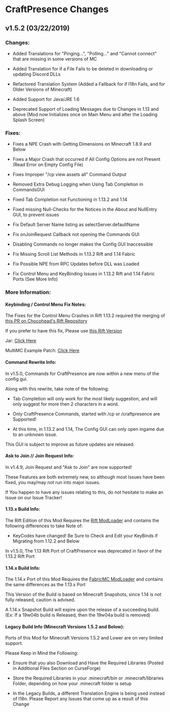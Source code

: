 # CraftPresence Changes

## v1.5.2 (03/22/2019)

### Changes:

* Added Translations for "Pinging...", "Polling..." and "Cannot connect" that are missing in some versions of MC

* Added Translation for if a File Fails to be deleted in downloading or updating Discord DLLs

* Refactored Translation System (Added a Fallback for if I18n Fails, and for Older Versions of Minecraft)

* Added Support for Java/JRE 1.6

* Deprecated Support of Loading Messages due to Changes in 1.13 and above (Mod now Initializes once on Main Menu and after the Loading Splash Screen)

### Fixes:

* Fixes a NPE Crash with Getting Dimensions on Minecraft 1.8.9 and Below

* Fixes a Major Crash that occurred if All Config Options are not Present (Read Error on Empty Config File)

* Fixes Improper "/cp view assets all" Command Output

* Removed Extra Debug Logging when Using Tab Completion in CommandsGUI

* Fixed Tab Completion not Functioning in 1.13.2 and 1.14

* Fixed missing Null-Checks for the Notices in the About and NullEntry GUI, to prevent issues

* Fix Default Server Name listing as selectServer.defaultName

* Fix onJoinRequest Callback not opening the Commands GUI

* Disabling Commands no longer makes the Config GUI Inaccessible

* Fix Missing Scroll List Methods in 1.13.2 Rift and 1.14 Fabric

* Fix Possible NPE from RPC Updates before DLL was Loaded

* Fix Control Menu and KeyBinding Issues in 1.13.2 Rift and 1.14 Fabric Ports (See More Info)

### More Information:

#### Keybinding / Control Menu Fix Notes:

The Fixes for the Control Menu Crashes in Rift 1.13.2 required the merging of [this PR on Chocohead's Rift Repository](https://github.com/Chocohead/Rift/pull/11)

If you prefer to have this fix, Please use [this Rift Version](https://www.jitpack.io/#CDAGaming/Rift/jitpack-0a2217b941-1)

Jar: [Click Here](https://www.jitpack.io/com/github/CDAGaming/Rift/jitpack-0a2217b941-1/Rift-jitpack-0a2217b941-1.jar)

MultiMC Example Patch: [Click Here](https://gist.github.com/CDAGaming/ba84849826e96b69b829b7453e459edf)

#### Command Rewrite Info:

In v1.5.0, Commands for CraftPresence are now within a new menu of the config gui.

Along with this rewrite, take note of the following:

* Tab Completion will only work for the most likely suggestion, and will only suggest for more then 2 characters in a word.

* Only CraftPresence Commands, started with /cp or /craftpresence are Supported!

* At this time, in 1.13.2 and 1.14, The Config GUI can only open ingame due to an unknown issue.

This GUI is subject to improve as future updates are released.

#### Ask to Join // Join Request Info:

In v1.4.9, Join Request and "Ask to Join" are now supported!

These Features are both extremely new, so although most Issues have been fixed, you may/may not run into major issues.

If You happen to have any issues relating to this, do not hesitate to make an Issue on our Issue Tracker!

#### 1.13.x Build Info:

The Rift Edition of this Mod Requires the [Rift ModLoader](https://minecraft.curseforge.com/projects/rift) and contains the following differences to take Note of:

* KeyCodes have changed! Be Sure to Check and Edit your KeyBinds if Migrating from 1.12.2 and Below

In v1.5.0, The 1.13 Rift Port of CraftPresence was deprecated in favor of the 1.13.2 Rift Port

#### 1.14.x Build Info:

The 1.14.x Port of this Mod Requires the [FabricMC ModLoader](https://minecraft.curseforge.com/projects/fabric) and contains the same differences as the 1.13.x Port

This Version of the Build is based on Minecraft Snapshots, since 1.14 is not fully released, caution is advised.

A 1.14.x Snapshot Build will expire upon the release of a succeeding build. (Ex: If a 19w04b build is Released, then the 19w04a build is removed)

#### Legacy Build Info (Minecraft Versions 1.5.2 and Below):

Ports of this Mod for Minecraft Versions 1.5.2 and Lower are on very limited support.

Please Keep in Mind the Following:

* Ensure that you also Download and Have the Required Libraries (Posted in Additional Files Section on CurseForge)

* Store the Required Libraries in your .minecraft/bin or .minecraft/libraries Folder, depending on how your .minecraft folder is setup

* In the Legacy Builds, a different Translation Engine is being used instead of I18n. Please Report any Issues that come up as a result of this Change
